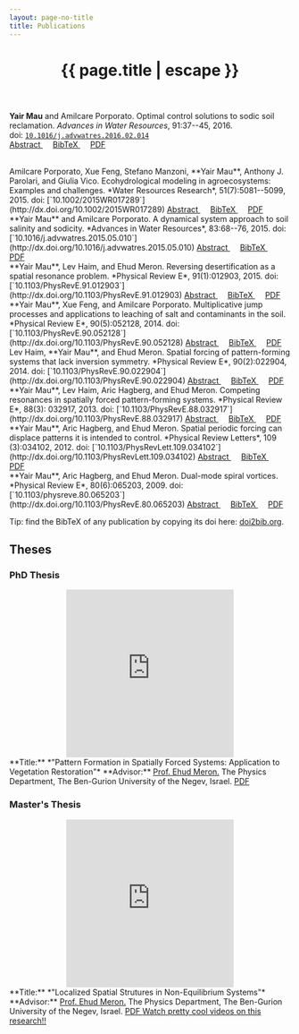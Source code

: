 ```yaml
---
layout: page-no-title
title: Publications
---
```


<header class="post-header">
    <h1 class="post-title" style="text-align:center"><i class="fas fa-file-alt fa-fw fa-lg"></i>{{ page.title | escape }}</h1>
</header>
    
<i class="far fa-file fa-fw fa-lg svv"></i>
**Yair Mau** and Amilcare Porporato. Optimal control solutions to sodic soil reclamation. *Advances in Water Resources*, 91:37--45, 2016.  
doi: [`10.1016/j.advwatres.2016.02.014`](http://dx.doi.org/10.1016/j.advwatres.2016.02.014)  
<a href="javascript:void(0);" onClick="toggleDiv('abstract-mau2016optimal')">Abstract <i class="fas fa-plus-square"></i></a>&emsp;
<a href="javascript:void(0);" onClick="toggleDiv('bib-mau2016optimal')">BibTeX <i class="fas fa-plus-square"></i></a>&emsp;
<a href="/papers/mau-2016-Optimal control solutions to sodic soil reclamation.pdf" target="_blank">PDF <i class="fas fa-file-pdf" aria-hidden="true"></i></a>
<div id="abstract-mau2016optimal" style="display:none;">
  We study the reclamation process of a sodic soil by irrigation with water amended with calcium cations. In order to explore the entire range of time-dependent strategies, this task is framed as an optimal control problem, where the amendment rate is the control and the total rehabilitation time is the quantity to be minimized. We use a minimalist model of vertically averaged soil salinity and sodicity, in which the main feedback controlling the dynamics is the nonlinear coupling of soil water and exchange complex, given by the Gapon equation. We show that the optimal solution is a bang–bang control strategy, where the amendment rate is discontinuously switched along the process from a maximum value to zero. The solution enables a reduction in remediation time of about 50%, compared with the continuous use of good-quality irrigation water. Because of its general structure, the bang–bang solution is also shown to work for the reclamation of other soil conditions, such as saline–sodic soils. The novelty in our modeling approach is the capability of searching the entire “strategy space” for optimal time-dependent protocols. The optimal solutions found for the minimalist model can be then fine-tuned by experiments and numerical simulations, applicable to realistic conditions that include spatial variability and heterogeneities.
</div>
<div id="bib-mau2016optimal" style="display:none; font-family:monospace;">
@article{mau2016optimal,<br>&nbsp;&nbsp;
  doi = {10.1016/j.advwatres.2016.02.014},<br>&nbsp;&nbsp;
  year  = {2016},<br>&nbsp;&nbsp;
  publisher = {Elsevier {BV}},<br>&nbsp;&nbsp;
  volume = {91},<br>&nbsp;&nbsp;
  pages = {37--45},<br>&nbsp;&nbsp;
  author = {Yair Mau and Amilcare Porporato},<br>&nbsp;&nbsp;
  title = {Optimal control solutions to sodic soil reclamation},<br>&nbsp;&nbsp;
  journal = {Advances in Water Resources}<br>}
</div>

<br>
<i class="far fa-file fa-fw fa-lg svv"></i>
Amilcare Porporato, Xue Feng, Stefano Manzoni, **Yair Mau**, Anthony J. Parolari, and Giulia Vico. Ecohydrological modeling in agroecosystems: Examples and challenges. *Water Resources Research*, 51(7):5081--5099, 2015.  
doi: [`10.1002/2015WR017289`](http://dx.doi.org/10.1002/2015WR017289)  
<a href="javascript:void(0);" onClick="toggleDiv('abstract-porporato2015ecohydrological')">Abstract <i class="fas fa-plus-square"></i></a>&emsp;
<a href="javascript:void(0);" onClick="toggleDiv('bib-porporato2015ecohydrological')">BibTeX <i class="fas fa-plus-square"></i></a>&emsp;
<a href="/papers/porporato-2015-Ecohydrological modeling in agroecosystems-Examples and challenges.pdf" target="_blank">PDF <i class="fas fa-file-pdf" aria-hidden="true"></i></a>
<div id="abstract-porporato2015ecohydrological" style="display:none;">
Human societies are increasingly altering the water and biogeochemical cycles to both improve ecosystem productivity and reduce risks associated with the unpredictable variability of climatic drivers. These alterations, however, often cause large negative environmental consequences, raising the question as to how societies can ensure a sustainable use of natural resources for the future. Here we discuss how ecohydrological modeling may address these broad questions with special attention to agroecosystems. The challenges related to modeling the two-way interaction between society and environment are illustrated by means of a dynamical model in which soil and water quality supports the growth of human society but is also degraded by excessive pressure, leading to critical transitions and sustained societal growth-collapse cycles. We then focus on the coupled dynamics of soil water and solutes (nutrients or contaminants), emphasizing the modeling challenges, presented by the strong nonlinearities in the soil and plant system and the unpredictable hydroclimatic forcing, that need to be overcome to quantitatively analyze problems of soil water sustainability in both natural and agricultural ecosystems. We discuss applications of this framework to problems of irrigation, soil salinization, and fertilization and emphasize how optimal solutions for large-scale, long-term planning of soil and water resources in agroecosystems under uncertainty could be provided by methods from stochastic control, informed by physically and mathematically sound descriptions of ecohydrological and biogeochemical interactions.
</div>
<div id="bib-porporato2015ecohydrological" style="display:none; font-family:monospace;">
@article{porporato2015ecohydrological,<br>&nbsp;&nbsp;
  doi = {10.1002/2015wr017289},<br>&nbsp;&nbsp;
  year  = {2015},<br>&nbsp;&nbsp;
  publisher = {Wiley-Blackwell},<br>&nbsp;&nbsp;
  author = {Amilcare Porporato and Xue Feng and Stefano Manzoni and Yair Mau and Anthony J. Parolari and Giulia Vico},<br>&nbsp;&nbsp;
  title = {Ecohydrological modeling in agroecosystems: Examples and challenges},<br>&nbsp;&nbsp;
  journal = {Water Resources Research},<br>&nbsp;&nbsp;
  volume = {51},<br>&nbsp;&nbsp;
  number = {7},<br>&nbsp;&nbsp;
  pages = {5081--5099},<br>
}
</div>

<br>
<i class="far fa-file fa-fw fa-lg svv"></i>
**Yair Mau** and Amilcare Porporato. A dynamical system approach to soil salinity and sodicity. *Advances in Water Resources*, 83:68--76, 2015.  
doi: [`10.1016/j.advwatres.2015.05.010`](http://dx.doi.org/10.1016/j.advwatres.2015.05.010)  
<a href="javascript:void(0);" onClick="toggleDiv('abstract-mau2015dynamical')">Abstract <i class="fas fa-plus-square"></i></a>&emsp;
<a href="javascript:void(0);" onClick="toggleDiv('bib-mau2015dynamical')">BibTeX <i class="fas fa-plus-square"></i></a>&emsp;
<a href="/papers/mau-2015-A dynamical system approach to soil salinity and sodicity.pdf" target="_blank">PDF <i class="fas fa-file-pdf" aria-hidden="true"></i></a>
<div id="abstract-mau2015dynamical" style="display:none;">
Soil salinity and sodicity impose severe constrains to agriculture, especially in arid and semi-arid regions, where good-quality water for irrigation is scarce. While detailed models have been proposed in the past to describe the dynamics of salt and sodium in the soil, they typically require cumbersome calculations and are not amenable to theoretical analysis. Here we present an analytical model for the dynamics of salinity and sodicity in the root zone. We determine the dependence of steady-state salinity and sodicity levels on irrigation water quality and derive the trajectories in the phase space. The only stationary solution the equations admit is a stable node. Through numerical integration and analysis of the eigenvalues of the derived two-dimensional system of equations, the slower time scale associated with sodification is quantified with respect to the faster time scale associated to salinization. The role of different cation exchange equations (Gapon and Vanselow conventions) are shown to be practically the same with regard to the phase-space dynamics and the time scales. The results can be applied in controlling for low levels of salinity and sodicity, and in planning remediation strategies that are timely and economical.
</div>
<div id="bib-mau2015dynamical" style="display:none; font-family:monospace;">
@article{mau2015dynamical,<br>&nbsp;&nbsp;
  year  = {2015},<br>&nbsp;&nbsp;
  publisher = {Elsevier {BV}},<br>&nbsp;&nbsp;
  volume = {83},<br>&nbsp;&nbsp;
  pages = {68--76},<br>&nbsp;&nbsp;
  author = {Yair Mau and Amilcare Porporato},<br>&nbsp;&nbsp;
  title = {A dynamical system approach to soil salinity and sodicity},<br>&nbsp;&nbsp;
  journal = {Advances in Water Resources},<br>&nbsp;&nbsp;
  doi = {10.1016/j.advwatres.2015.05.010},<br>
}
</div>

<br>
<i class="far fa-file fa-fw fa-lg svv"></i>
**Yair Mau**, Lev Haim, and Ehud Meron. Reversing desertification as a spatial resonance problem. *Physical Review E*, 91(1):012903, 2015.  
doi: [`10.1103/PhysRevE.91.012903`](http://dx.doi.org/10.1103/PhysRevE.91.012903)  
<a href="javascript:void(0);" onClick="toggleDiv('abstract-mau2015reversing')">Abstract <i class="fas fa-plus-square"></i></a>&emsp;
<a href="javascript:void(0);" onClick="toggleDiv('bib-mau2015reversing')">BibTeX <i class="fas fa-plus-square"></i></a>&emsp;
<a href="/papers/mau-2015-Reversing desertification as a spatial resonance problem.pdf" target="_blank">PDF <i class="fas fa-file-pdf" aria-hidden="true"></i></a>
<div id="abstract-mau2015reversing" style="display:none;">
An important environmental application of pattern control by periodic spatial forcing is the restoration of vegetation patterns in water-limited ecosystems that went through desertification. Vegetation restoration is often based on periodic landscape modulations that intercept overland water flow and form favorable conditions for vegetation growth. Viewing this method as a spatial resonance problem, we show that plain realizations of this method, assuming a complete vegetation response to the imposed modulation pattern, suffer from poor resilience to rainfall variability. By contrast, less intuitive realizations, based on the inherent spatial modes of vegetation growth and involving partial vegetation implantation, can be highly resilient and equally productive. We derive these results using two complementary models, a realistic vegetation model, and a simple pattern formation model that lends itself to mathematical analysis and highlights the universal aspects of the behaviors found with the vegetation model. We focus on reversing desertification as an outstanding environmental problem, but the main conclusions hold for any spatially forced system near the onset of a finite-wave-number instability that is subjected to noisy conditions.
</div>
<div id="bib-mau2015reversing" style="display:none; font-family:monospace;">
@article{mau2015reversing,<br>&nbsp;&nbsp;
  title={Reversing desertification as a spatial resonance problem},<br>&nbsp;&nbsp;
  author={Yair Mau and Lev Haim and Ehud Meron},<br>&nbsp;&nbsp;
  journal={Physical Review E},<br>&nbsp;&nbsp;
  volume={91},<br>&nbsp;&nbsp;
  number={1},<br>&nbsp;&nbsp;
  pages={012903},<br>&nbsp;&nbsp;
  year={2015},<br>&nbsp;&nbsp;
  publisher={APS},<br>&nbsp;&nbsp;
  doi = {10.1103/physreve.91.012903},<br>
}
</div>

<br>
<i class="far fa-file fa-fw fa-lg svv"></i>
**Yair Mau**, Xue Feng, and Amilcare Porporato. Multiplicative jump processes and applications to leaching of salt and contaminants in the soil. *Physical Review E*, 90(5):052128, 2014.  
doi: [`10.1103/PhysRevE.90.052128`](http://dx.doi.org/10.1103/PhysRevE.90.052128)  
<a href="javascript:void(0);" onClick="toggleDiv('abstract-mau2014multiplicative')">Abstract <i class="fas fa-plus-square"></i></a>&emsp;
<a href="javascript:void(0);" onClick="toggleDiv('bib-mau2014multiplicative')">BibTeX <i class="fas fa-plus-square"></i></a>&emsp;
<a href="/papers/mau-2014-Multiplicative jump processes and applications to leaching of salt and contaminants in the soil.pdf" target="_blank">PDF <i class="fas fa-file-pdf" aria-hidden="true"></i></a>
<div id="abstract-mau2014multiplicative" style="display:none;">
We consider simple systems driven multiplicatively by white shot noise, which appear in the modeling of the dynamics of soil nutrients and contaminants. The dynamics of these systems is analyzed in two ways: solving a hierarchy of linear ordinary differential equations for the moments, which gives a time scale of convergence of the stationary probability density function; and characterizing the crossing properties, such as the mean first-passage time and the mean frequency of level crossing. These results are readily applicable to the study of geophysical systems, such as the problem of accumulation of salt in the root zone, i.e., soil salinization.
</div>
<div id="bib-mau2014multiplicative" style="display:none; font-family:monospace;">
@article{mau2014multiplicative,<br>&nbsp;&nbsp;
  title={Multiplicative jump processes and applications to leaching of salt and contaminants in the soil},<br>&nbsp;&nbsp;
  author={Yair Mau and Xue Feng and Amilcare Porporato},<br>&nbsp;&nbsp;
  journal={Physical Review E},<br>&nbsp;&nbsp;
  volume={90},<br>&nbsp;&nbsp;
  number={5},<br>&nbsp;&nbsp;
  pages={052128},<br>&nbsp;&nbsp;
  year={2014},<br>&nbsp;&nbsp;
  publisher={APS},<br>&nbsp;&nbsp;
  doi = {10.1103/physreve.90.052128},<br>
}
</div>

<br>
<i class="far fa-file fa-fw fa-lg svv"></i>
Lev Haim, **Yair Mau**, and Ehud Meron. Spatial forcing of pattern-forming systems that lack inversion symmetry. *Physical Review E*, 90(2):022904, 2014.  
doi: [`10.1103/PhysRevE.90.022904`](http://dx.doi.org/10.1103/PhysRevE.90.022904)  
<a href="javascript:void(0);" onClick="toggleDiv('abstract-haim2014spatial')">Abstract <i class="fas fa-plus-square"></i></a>&emsp;
<a href="javascript:void(0);" onClick="toggleDiv('bib-haim2014spatial')">BibTeX <i class="fas fa-plus-square"></i></a>&emsp;
<a href="/papers/haim-2014-Spatial forcing of pattern-forming systems that lack inversion symmetry.pdf" target="_blank">PDF <i class="fas fa-file-pdf" aria-hidden="true"></i></a>
<div id="abstract-haim2014spatial" style="display:none;">
The entrainment of periodic patterns to spatially periodic parametric forcing is studied. Using a weak nonlinear analysis of a simple pattern formation model we study the resonant responses of one-dimensional systems that lack inversion symmetry. Focusing on the first three n:1 resonances, in which the system adjusts its wavenumber to one 
nth of the forcing wavenumber, we delineate commonalities and differences among the resonances. Surprisingly, we find that all resonances show multiplicity of stable phase states, including the 1:1 resonance. The phase states in the 2:1 and 3:1 resonances, however, differ from those in the 1:1 resonance in remaining symmetric even when the inversion symmetry is broken. This is because of the existence of a discrete translation symmetry in the forced system. As a consequence, the 2:1 and 3:1 resonances show stationary phase fronts and patterns, whereas phase fronts within the 1:1 resonance are propagating and phase patterns are transients. In addition, we find substantial differences between the 2:1 resonance and the other two resonances. While the pattern forming instability in the 2:1 resonance is supercritical, in the 1:1 and 3:1 resonances it is subcritical, and while the inversion asymmetry extends the ranges of resonant solutions in the 1:1 and 3:1 resonances, it has no effect on the 2:1 resonance range. We conclude by discussing a few open questions.
</div>
<div id="bib-haim2014spatial" style="display:none; font-family:monospace;">
@article{haim2014spatial,<br>&nbsp;&nbsp;
  title={Spatial forcing of pattern-forming systems that lack inversion symmetry},<br>&nbsp;&nbsp;
  author={Lev Haim and Yair Mau and Ehud Meron},<br>&nbsp;&nbsp;
  journal={Physical Review E},<br>&nbsp;&nbsp;
  volume={90},<br>&nbsp;&nbsp;
  number={2},<br>&nbsp;&nbsp;
  pages={022904},<br>&nbsp;&nbsp;
  year={2014},<br>&nbsp;&nbsp;
  publisher={APS},<br>&nbsp;&nbsp;
  doi = {10.1103/physreve.90.022904},<br>
}
</div>

<br>
<i class="far fa-file fa-fw fa-lg svv"></i>
**Yair Mau**, Lev Haim, Aric Hagberg, and Ehud Meron. Competing resonances in spatially forced pattern-forming systems. *Physical Review E*, 88(3): 032917, 2013.  
doi: [`10.1103/PhysRevE.88.032917`](http://dx.doi.org/10.1103/PhysRevE.88.032917)  
<a href="javascript:void(0);" onClick="toggleDiv('abstract-mau2013competing')">Abstract <i class="fas fa-plus-square"></i></a>&emsp;
<a href="javascript:void(0);" onClick="toggleDiv('bib-mau2013competing')">BibTeX <i class="fas fa-plus-square"></i></a>&emsp;
<a href="/papers/mau-2013-Competing resonances in spatially forced pattern-forming systems.pdf" target="_blank">PDF <i class="fas fa-file-pdf" aria-hidden="true"></i></a>
<div id="abstract-mau2013competing" style="display:none;">
Spatial periodic forcing can entrain a pattern-forming system in the same way as temporal periodic forcing can entrain an oscillator. The forcing can lock the pattern's wave number to a fraction of the forcing wave number within tonguelike domains in the forcing parameter plane, it can increase the pattern's amplitude, and it can also create patterns below their onset. We derive these results using a multiple-scale analysis of a spatially forced Swift-Hohenberg equation in one spatial dimension. In two spatial dimensions the one-dimensional forcing can induce a symmetry-breaking instability that leads to two-dimensional (2D) patterns, rectangular or oblique. These patterns resonate with the forcing by locking their wave-vector component in the forcing direction to half the forcing wave number. The range of this type of 2:1 resonance overlaps with the 1:1 resonance tongue of stripe patterns. Using a multiple-scale analysis in the overlap region we show that the 2D patterns can destabilize the 1:1 resonant stripes even at exact resonance. This result sheds new light on the use of spatial periodic forcing for controlling patterns.
</div>
<div id="bib-mau2013competing" style="display:none; font-family:monospace;">
@article{mau2013competing,<br>&nbsp;&nbsp;
  title={Competing resonances in spatially forced pattern-forming systems},<br>&nbsp;&nbsp;
  author={Yair Mau and Lev Haim and Aric Hagberg and Ehud Meron},<br>&nbsp;&nbsp;
  journal={Physical Review E},<br>&nbsp;&nbsp;
  volume={88},<br>&nbsp;&nbsp;
  number={3},<br>&nbsp;&nbsp;
  pages={032917},<br>&nbsp;&nbsp;
  year={2013},<br>&nbsp;&nbsp;
  publisher={APS},<br>&nbsp;&nbsp;
  doi = {10.1103/physreve.88.032917},<br>
}
</div>

<br>
<i class="far fa-file fa-fw fa-lg svv"></i>
**Yair Mau**, Aric Hagberg, and Ehud Meron. Spatial periodic forcing can displace patterns it is intended to control. *Physical Review Letters*, 109 (3):034102, 2012.  
doi: [`10.1103/PhysRevLett.109.034102`](http://dx.doi.org/10.1103/PhysRevLett.109.034102)  
<a href="javascript:void(0);" onClick="toggleDiv('abstract-mau2012spatial')">Abstract <i class="fas fa-plus-square"></i></a>&emsp;
<a href="javascript:void(0);" onClick="toggleDiv('bib-mau2012spatial')">BibTeX <i class="fas fa-plus-square"></i></a>&emsp;
<a href="/papers/mau-2012-Spatial periodic forcing can displace patterns it is intended to control.pdf" target="_blank">PDF <i class="fas fa-file-pdf" aria-hidden="true"></i></a>
<div id="abstract-mau2012spatial" style="display:none;">
Spatial periodic forcing of pattern-forming systems is an important, but lightly studied, method of controlling patterns. It can be used to control the amplitude and wave number of one-dimensional periodic patterns, to stabilize unstable patterns, and to induce them below instability onset. We show that, although in one spatial dimension the forcing acts to reinforce the patterns, in two dimensions it acts to destabilize or displace them by inducing two-dimensional rectangular and oblique patterns.
</div>
<div id="bib-mau2012spatial" style="display:none; font-family:monospace;">
@article{mau2012spatial,<br>&nbsp;&nbsp;
  title={Spatial periodic forcing can displace patterns it is intended to control},<br>&nbsp;&nbsp;
  author={Yair Mau and Aric Hagberg and Ehud Meron},<br>&nbsp;&nbsp;
  journal={Physical Review Letters},<br>&nbsp;&nbsp;
  volume={109},<br>&nbsp;&nbsp;
  number={3},<br>&nbsp;&nbsp;
  pages={034102},<br>&nbsp;&nbsp;
  year={2012},<br>&nbsp;&nbsp;
  publisher={APS},<br>&nbsp;&nbsp;
  doi = {10.1103/physrevlett.109.034102},<br>
}
</div>

<br>
<i class="far fa-file fa-fw fa-lg svv"></i>
**Yair Mau**, Aric Hagberg, and Ehud Meron. Dual-mode spiral vortices. *Physical Review E*, 80(6):065203, 2009.  
doi: [`10.1103/physreve.80.065203`](http://dx.doi.org/10.1103/PhysRevE.80.065203)  
<a href="javascript:void(0);" onClick="toggleDiv('abstract-mau2009dual')">Abstract <i class="fas fa-plus-square"></i></a>&emsp;
<a href="javascript:void(0);" onClick="toggleDiv('bib-mau2009dual')">BibTeX <i class="fas fa-plus-square"></i></a>&emsp;
<a href="/papers/mau-2009-Dual-mode spiral vortices.pdf" target="_blank">PDF <i class="fas fa-file-pdf" aria-hidden="true"></i></a>
<div id="abstract-mau2009dual" style="display:none;">
We show that spiral vortices in oscillatory systems can lose stability to secondary modes to form dual-mode spiral vortices. The secondary modes grow at the vortex core where the oscillation amplitude vanishes but are nonlinearly damped by the oscillatory mode away from the core. Gradients of the oscillation phase, induced by the hosted secondary mode, can lead to additional hosting events that culminate in periodic core oscillations or in a novel form of spatiotemporal chaos. The results of this study apply to physical, chemical, and biological systems that go through cusp-Hopf, fold-Hopf, and Hopf-Turing bifurcations.
</div>
<div id="bib-mau2009dual" style="display:none; font-family:monospace;">
@article{mau2009dual,<br>&nbsp;&nbsp;
  title={Dual-mode spiral vortices},<br>&nbsp;&nbsp;
  author={Yair Mau and Aric Hagberg and Ehud Meron},<br>&nbsp;&nbsp;
  journal={Physical Review E},<br>&nbsp;&nbsp;
  volume={80},<br>&nbsp;&nbsp;
  number={6},<br>&nbsp;&nbsp;
  pages={065203},<br>&nbsp;&nbsp;
  year={2009},<br>&nbsp;&nbsp;
  publisher={APS},<br>&nbsp;&nbsp;
  doi = {10.1103/physreve.80.065203},<br>
}
</div>

Tip: find the BibTeX of any publication by copying its doi here: [doi2bib.org](http://www.doi2bib.org/#/doi]).

## Theses
### PhD Thesis
<center><iframe width="300" height="300" src="https://www.youtube.com/embed/-82IhHkb1rc?rel=0" frameborder="0" gesture="media" allow="encrypted-media" allowfullscreen></iframe></center>  
**Title:** *"Pattern Formation in Spatially Forced Systems: Application to Vegetation Restoration"*  
**Advisor:** <a href="http://in.bgu.ac.il/en/bidr/SIDEER/DSEEP/Ehud_Meron/Pages/default.aspx" target="_blank">Prof. Ehud Meron.</a>  
The Physics Department, The Ben-Gurion University of the Negev, Israel.  
<a href="/papers/mau2013-phd_final_version.pdf" target="_blank">PDF <i class="fas fa-file-pdf" aria-hidden="true"></i></a>  


### Master's Thesis
<center><iframe width="300" height="300" src="https://www.youtube.com/embed/aE8mYeUUTZY?rel=0" frameborder="0" gesture="media" allow="encrypted-media" allowfullscreen></iframe></center>
**Title:** *"Localized Spatial Strutures in Non-Equilibrium Systems"*  
**Advisor:** <a href="http://in.bgu.ac.il/en/bidr/SIDEER/DSEEP/Ehud_Meron/Pages/default.aspx" target="_blank">Prof. Ehud Meron.</a>  
The Physics Department, The Ben-Gurion University of the Negev, Israel.  
<a href="/papers/msc_thesis_yair11.pdf" target="_blank">PDF <i class="fas fa-file-pdf" aria-hidden="true"></i></a>  
<a href="/publications/masters" target="_blank">Watch pretty cool videos on this research!!</a>


<script type="text/javascript" src="https://ajax.googleapis.com/ajax/libs/jquery/3.2.1/jquery.min.js"></script>
<script type="text/javascript">
function toggleDiv(divId) {
    var clicked = $(this);
    $(document.activeElement).find('i').toggleClass('fa-plus-square fa-minus-square')
    $("#"+divId).slideToggle('slow');
}
</script>

<script src="https://ajax.googleapis.com/ajax/libs/jquery/3.2.1/jquery.min.js"></script>
